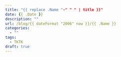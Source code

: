 ```yaml
---
title: "{{ replace .Name "-" " " | title }}"
date: {{ .Date }}
description: ""
url: /blog/{{ dateFormat "2006" now }}/{{ .Name }}
categories:
  - ""
tags:
  - TKTK
draft: true
---
```


